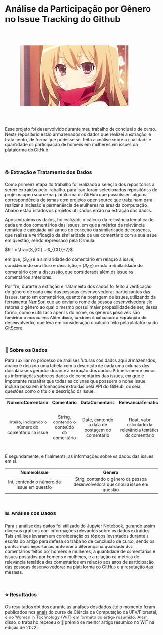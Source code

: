 # Análise da Participação por Gênero no Issue Tracking do Github

<img hspace="50" vspace="50" height="200" src="https://github.com/stardotwav/AnaliseGeneroGitHub/blob/main/gif.gif">

Esse projeto foi desenvolvido durante meu trabalho de conclusão de curso. Neste repositório estão armazenados os dados que realizei a extração, e tratamento, de forma que pudesse ser feita a análise sobre a qualidade e quantidade da participação de homens em mulheres em issues da plataforma do GitHub.



<br>

### **☕️ Extração e Tratamento dos Dados**

Como primeira etapa do trabalho foi realizado a seleção dos repositórios a serem extraídos pelo trabalho, para isso foram selecionados repositórios de projetos open source na plataforma do GitHub que possuissem alguma correspondência de temas com projetos open source que trabalham para realizar a inclusão e permanência de mulheres na área da computação. Abaixo estão listados os projetos utilizados então na extração dos dados.


Após extraídos os dados, foi realizado o cálculo da relevância temática de cada um dos comentários das issues, em que a métrica da relevância temática é calculada utilizando do conceito da similaridade de cossenos, que realiza a verificação da similaridade de um comentário com a sua issue em questão, sendo expressado pela fórmula:

$RT = \frac{S_{CI} + S_{CD}}{2}$

em que, ($S_{CI}$) é a similaridade do comentário em relação à issue, considerando seu título e descrição, e ($S_{CD}$) sendo a similaridade do comentário com a discussão, que considerada além da issue os comentários anteriores.

Por fim, durante a extração e tratamento dos dados foi feito a verificação do gênero de cada uma das pessoas desenvolvedoras participantes das issues, tanto em comentários, quanto na postagem de issues, utilizando da ferramenta [NamSor](https://namsor.app/), que ao enviar o nome da pessoa desenvolvedora ele retorna o gênero ao qual o mesmo possui maior propabilidade de ser, dessa forma, como é utilizado apenas do nome, os gêneros possíveis são feminino e masculino. Além disso, também é calculado a reputação do desenvolvedor, que leva em consideração o cálculo feito pela plataforma do [GitScore](http://www.gitscore.com/).

<br>

### **🎲 Sobre os Dados**

Para auxiliar no processo de análises futuras dos dados aqui armazenados, abaixo é deixado uma tabela com a descrição de cada uma colunas dos dois datasets gerados durante a extração dos dados. Primeiramente temos as informações sobre os dados de comentários das issues, em que é importante ressaltar que todas as colunas que possuem o nome issue inclusa possuem informações extraídas pela API do GitHub, ou seja, questões como o título e descrição da issue.

NumeroComentario | Comentario | DataComentario | RelevanciaTematica | Reputacao | AnosPlataforma | Genero
:------: | :------: | :------: | :------: | :------: | :------: | :------: |
Inteiro, indicando o número do comentário na issue | String, contendo o conteúdo do comentário | Date, contendo a data de postagem do comentário | Float, valor calculado da relevância temática do comentário | Int, valor calculado da reputação da pessoa desenvolvedora que realizou a postagem do comentário | Int, número de anos de participação da pessoa desenvolvedora que realizou a postagem do comentário | String, gênero da pessoa desenvolvedora que realizou a postagem do comentário

E segundamente, e finalmente, as informações sobre os dados das issues em si.

NumeroIssue | Genero
:------: | :------: | 
Int, contendo o número da issue em questão | Strig, contendo o gênero da pessoa desenvolvedora que criou a issue em questão

<br>

### **📊 Análise dos Dados**

Para a análise dos dados foi utilizado do Jupyter Notebook, gerando assim diversos gráficos com informações relevantes sobre os dados extraídos. Tais análises levaram em consideração os tópicos levantados durante a escrita do artigo para defesa do trabalho de conclusão de curso, sendo os pontos mais importantes entender a diferença na qualidade dos comentários feitos por homens e mulheres, a quantidade de comentários e issues postados por homens e mulheres, e a relação da métrica de relevância temática dos comentários em relação aos anos de participação das pessoas desenvolvedoras na plataforma do GitHub e a reputação das mesmas.

<br>

### **⭐️ Resultados**

Os resultados obtidos durante as análises dos dados até o momento foram publicados nos [anais]() do curso de Ciência da Computação da UFV/Florestal, e no Women in Technology ([WiT](https://sol.sbc.org.br/index.php/wit/article/view/20873)) em formato de artigo resumido. Além disso, o trabalho recebeu o 🥇 prêmio de melhor artigo resumido no WiT na edição de 2022!